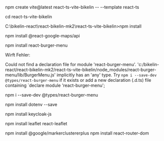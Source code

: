 npm create vite@latest react-ts-vite-bikelin -- --template react-ts

cd react-ts-vite-bikelin

C:\bikelin-react\react-bikelin-mk2\react-ts-vite-bikelin>npm install

npm install @react-google-maps/api


npm install react-burger-menu

Wirft Fehler:  


Could not find a declaration file for module 'react-burger-menu'. 'c:/bikelin-react/react-bikelin-mk2/react-ts-vite-bikelin/node_modules/react-burger-menu/lib/BurgerMenu.js' implicitly has an 'any' type.
  Try `npm i --save-dev @types/react-burger-menu` if it exists or add a new declaration (.d.ts) file containing `declare module 'react-burger-menu';


npm i --save-dev @types/react-burger-menu


npm install dotenv --save

npm install keycloak-js


npm install leaflet react-leaflet

npm install @google/markerclustererplus
npm install react-router-dom

